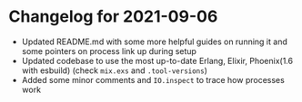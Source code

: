 # Changelog for 2021-09-06

* Updated README.md with some more helpful guides on running it and some pointers on process link up during setup
* Updated codebase to use the most up-to-date Erlang, Elixir, Phoenix(1.6 with esbuild) (check `mix.exs` and `.tool-versions`)
* Added some minor comments and `IO.inspect` to trace how processes work

